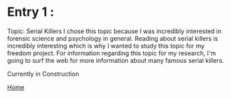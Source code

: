 # Entry 1 :
Topic: Serial Killers
I chose this topic because I was incredibly interested in forensic science and psychology in general. 
Reading about serial killers is incredibly interesting which is why I wanted to study this topic for my freedom project.
For information regarding this topic for my research, I'm going to surf the web for more information about many famous serial killers.

Currently in Construction



[Home](../README.md)
